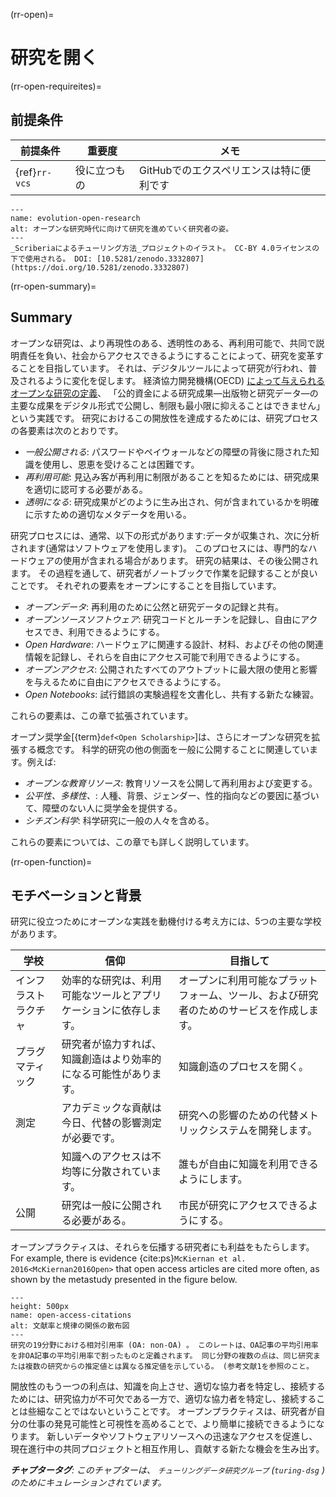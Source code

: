 (rr-open)=
# 研究を開く

(rr-open-requireites)=
## 前提条件

| 前提条件          | 重要度    | メモ                      |
| ------------- | ------ | ----------------------- |
| {ref}`rr-vcs` | 役に立つもの | GitHubでのエクスペリエンスは特に便利です |


```{figure} ../figures/evolution-open-research.jpg
---
name: evolution-open-research
alt: オープンな研究時代に向けて研究を進めていく研究者の姿。
---
_Scriberiaによるチューリング方法_プロジェクトのイラスト。 CC-BY 4.0ライセンスの下で使用される。 DOI: [10.5281/zenodo.3332807](https://doi.org/10.5281/zenodo.3332807)
```

(rr-open-summary)=
## Summary

オープンな研究は、より再現性のある、透明性のある、再利用可能で、共同で説明責任を負い、社会からアクセスできるようにすることによって、研究を変革することを目指しています。 それは、デジタルツールによって研究が行われ、普及されるように変化を促します。 経済協力開発機構(OECD) [によって与えられるオープンな研究の定義](https://www.fct.pt/dsi/docs/Making_Open_Science_a_Reality.pdf "Making Open Science a Reality, OECD Science, Technology and Industry Policy Papers No. 25")、 「公的資金による研究成果―出版物と研究データ―の主要な成果をデジタル形式で公開し、制限も最小限に抑えることはできません」という実践です。 研究におけるこの開放性を達成するためには、研究プロセスの各要素は次のとおりです。

- _一般公開される_: パスワードやペイウォールなどの障壁の背後に隠された知識を使用し、恩恵を受けることは困難です。
- _再利用可能_: 見込み客が再利用に制限があることを知るためには、研究成果を適切に認可する必要がある。
- _透明になる_: 研究成果がどのように生み出され、何が含まれているかを明確に示すための適切なメタデータを用いる。

研究プロセスには、通常、以下の形式があります:データが収集され、次に分析されます(通常はソフトウェアを使用します)。 このプロセスには、専門的なハードウェアの使用が含まれる場合があります。 研究の結果は、その後公開されます。 その過程を通して、研究者がノートブックで作業を記録することが良いことです。 それぞれの要素をオープンにすることを目指しています。

- _オープンデータ_: 再利用のために公然と研究データの記録と共有。
- _オープンソースソフトウェア_: 研究コードとルーチンを記録し、自由にアクセスでき、利用できるようにする。
- _Open Hardware_: ハードウェアに関連する設計、材料、およびその他の関連情報を記録し、それらを自由にアクセス可能で利用できるようにする。
- _オープンアクセス_: 公開されたすべてのアウトプットに最大限の使用と影響を与えるために自由にアクセスできるようにする。
- _Open Notebooks_: 試行錯誤の実験過程を文書化し、共有する新たな練習。

これらの要素は、この章で拡張されています。

オープン奨学金[{term}`def<Open Scholarship>`]は、さらにオープンな研究を拡張する概念です。 科学的研究の他の側面を一般に公開することに関連しています。例えば:

- _オープンな教育リソース_: 教育リソースを公開して再利用および変更する。
- _公平性、多様性、<unk>_: 人種、背景、ジェンダー、性的指向などの要因に基づいて、障壁のない人に奨学金を提供する。
- _シチズン科学_: 科学研究に一般の人々を含める。

これらの要素については、この章でも詳しく説明しています。

(rr-open-function)=
## モチベーションと背景

研究に役立つためにオープンな実践を動機付ける考え方には、5つの主要な学校があります。

| 学校         | 信仰                               | 目指して                                         |
| ---------- | -------------------------------- | -------------------------------------------- |
| インフラストラクチャ | 効率的な研究は、利用可能なツールとアプリケーションに依存します。 | オープンに利用可能なプラットフォーム、ツール、および研究者のためのサービスを作成します。 |
| プラグマティック   | 研究者が協力すれば、知識創造はより効率的になる可能性があります。 | 知識創造のプロセスを開く。                                |
| 測定         | アカデミックな貢献は今日、代替の影響測定が必要です。       | 研究への影響のための代替メトリックシステムを開発します。                 |
| <unk>      | 知識へのアクセスは不均等に分散されています。           | 誰もが自由に知識を利用できるようにします。                        |
| 公開         | 研究は一般に公開される必要がある。                | 市民が研究にアクセスできるようにする。                          |

オープンプラクティスは、それらを伝播する研究者にも利益をもたらします。 For example, there is evidence {cite:ps}`McKiernan et al. 2016<McKiernan2016Open>` that open access articles are cited more often, as shown by the metastudy presented in the figure below.

```{figure} ../figures/open-access-citations.jpg
---
height: 500px
name: open-access-citations
alt: 文献率と規律の関係の散布図
---
研究の19分野における相対引用率 (OA: non-OA) 。 このレートは、OA記事の平均引用率を非OA記事の平均引用率で割ったものと定義されます。 同じ分野の複数の点は、同じ研究または複数の研究からの推定値とは異なる推定値を示している。 (参考文献1を参照のこと。
```

開放性のもう一つの利点は、知識を向上させ、適切な協力者を特定し、接続するためには、研究協力が不可欠である一方で、適切な協力者を特定し、接続することは些細なことではないということです。 オープンプラクティスは、研究者が自分の仕事の発見可能性と可視性を高めることで、より簡単に接続できるようになります。 新しいデータやソフトウェアリソースへの迅速なアクセスを促進し、現在進行中の共同プロジェクトと相互作用し、貢献する新たな機会を生み出す。

***チャプタータグ**: このチャプターは、 `チューリングデータ研究グループ` (`turing-dsg` ) のためにキュレーションされています。*
